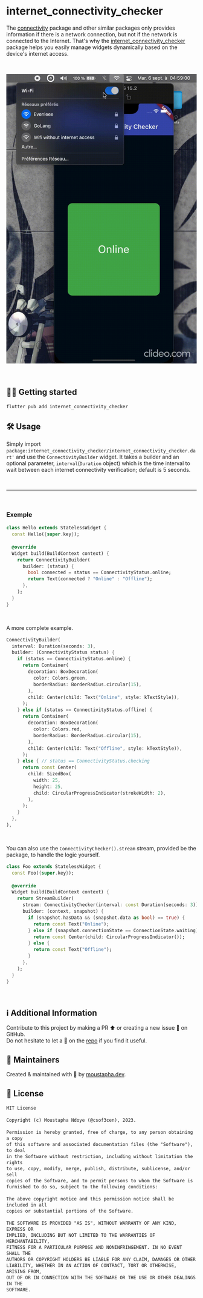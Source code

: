 # internet_connectivity_checker

The [connectivity](https://pub.dev/packages/connectivity) package and other similar packages only
provides information if there is a network connection, but not if the network is connected to 
the Internet. That's why the 
[internet_connectivity_checker](https://github.com/csof3cen/internet_connectivity_checker) package
helps you easily manage widgets dynamically based on the device's internet access.

<br>

![Demo](demo/demo.gif)

<br>

## 🧑‍💻 Getting started

```bash
flutter pub add internet_connectivity_checker
```

## 🛠️ Usage


Simply import `package:internet_connectivity_checker/internet_connectivity_checker.dart'` and use 
the `ConnectivityBuilder` widget. It takes a builder and an optional parameter, `interval`(`Duration` object)
which is the time interval to wait between each internet connectivity verification; default is 5 seconds.

<br>

---

<br>

### Exemple

```dart
class Hello extends StatelessWidget {
  const Hello({super.key});

  @override
  Widget build(BuildContext context) {
    return ConnectivityBuilder(
      builder: (status) {
        bool connected = status == ConnectivityStatus.online;
        return Text(connected ? "Online" : "Offline");
      },
    );
  }
}
```
<br>

A more complete example.
```dart
ConnectivityBuilder(
  interval: Duration(seconds: 3),
  builder: (ConnectivityStatus status) {
    if (status == ConnectivityStatus.online) {
      return Container(
        decoration: BoxDecoration(
          color: Colors.green,
          borderRadius: BorderRadius.circular(15),
        ),
        child: Center(child: Text("Online", style: kTextStyle)),
      );
    } else if (status == ConnectivityStatus.offline) {
      return Container(
        decoration: BoxDecoration(
          color: Colors.red,
          borderRadius: BorderRadius.circular(15),
        ),
        child: Center(child: Text("Offline", style: kTextStyle)),
      );
    } else { // status == ConnectivityStatus.checking
      return const Center(
        child: SizedBox(
          width: 25,
          height: 25,
          child: CircularProgressIndicator(strokeWidth: 2),
        ),
      );
    }
  },
),
```

<br>

You can also use the `ConnectivityChecker().stream` stream, provided be the package, to handle 
the logic yourself.

```dart
class Foo extends StatelessWidget {
  const Foo({super.key});

  @override
  Widget build(BuildContext context) {
    return StreamBuilder(
      stream: ConnectivityChecker(interval: const Duration(seconds: 3)).stream,
      builder: (context, snapshot) {
        if (snapshot.hasData && (snapshot.data as bool) == true) {
          return const Text("Online");
        } else if (snapshot.connectionState == ConnectionState.waiting) {
          return const Center(child: CircularProgressIndicator());
        } else {
          return const Text("Offline");
        }
      },
    );
  }
}
```

<br>

## ℹ️ Additional Information
Contribute to this project by making a PR ⬆️ or creating a new issue 🐞 on GitHub.
<br>
Do not hesitate to let a 🌟 on the [repo](https://github.com/csof3cen/internet_connectivity_checker) if you find it useful.

## 👷 Maintainers
Created & maintained with 💖 by [moustapha.dev](https://moustapha.dev).


## 📄 License

```
MIT License

Copyright (c) Moustapha Ndoye (@csof3cen), 2023.

Permission is hereby granted, free of charge, to any person obtaining a copy
of this software and associated documentation files (the "Software"), to deal
in the Software without restriction, including without limitation the rights
to use, copy, modify, merge, publish, distribute, sublicense, and/or sell
copies of the Software, and to permit persons to whom the Software is
furnished to do so, subject to the following conditions:

The above copyright notice and this permission notice shall be included in all
copies or substantial portions of the Software.

THE SOFTWARE IS PROVIDED "AS IS", WITHOUT WARRANTY OF ANY KIND, EXPRESS OR
IMPLIED, INCLUDING BUT NOT LIMITED TO THE WARRANTIES OF MERCHANTABILITY,
FITNESS FOR A PARTICULAR PURPOSE AND NONINFRINGEMENT. IN NO EVENT SHALL THE
AUTHORS OR COPYRIGHT HOLDERS BE LIABLE FOR ANY CLAIM, DAMAGES OR OTHER
LIABILITY, WHETHER IN AN ACTION OF CONTRACT, TORT OR OTHERWISE, ARISING FROM,
OUT OF OR IN CONNECTION WITH THE SOFTWARE OR THE USE OR OTHER DEALINGS IN THE
SOFTWARE.
```
